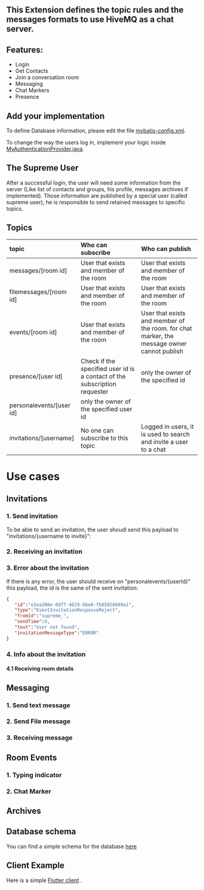 ## This Extension defines the topic rules and the messages formats to use HiveMQ as a chat server.

## Features:
- Login
- Get Contacts
- Join a conversation room
- Messaging
- Chat Markers
- Presence

## Add your implementation
To define Database information, please edit the file [mybatis-config.xml](src/main/resources/mybatis-config.xml).

To change the way the users log in, implement your logic inside [MyAuthenticationProvider.java](src/main/java/com/chat/authorizers/authentication/MyAuthenticatorProvider.java).

## The Supreme User
After a successful login, the user will need some information from the server (Like list of contacts and groups, his profile, messages archives if implemented). 
Those information are published by a special user (called supreme user), he is responsible to send retained messages to specific topics.

## Topics
| topic         | Who can subscribe           | Who can publish  |
| :------------------ |:------------------| :---------------|
| messages/[room id]      | User that exists and member of the room | User that exists and member of the room |
| filemessages/[room id] | User that exists and member of the room | User that exists and member of the room |
| events/[room id]      | User that exists and member of the room      |   User that exists and member of the room. for chat marker, the message owner cannot publish |
| presence/[user id] | Check if the specified user id is a contact of the subscription requester      |    only the owner of the specified id |
| personalevents/[user id] | only the owner of the specified user id | 
| invitations/[username] | No one can subscribe to this topic | Logged in users, it is used to search and invite a user to a chat

# Use cases
## Invitations
### 1. Send invitation
To be able to send an invitation, the user shoudl send this payload to "invitations/{username to invite}":

### 2. Receiving an invitation
### 3. Error about the invitation
If there is any error, the user should receive on "personalevents/{userId}" this payload, the id is the same of the sent invitation:
```json
{
   "id":"e2ea206e-0d77-4629-8be0-fb85028669a1",
   "type":"EventInvitationResponseReject",
   "fromId":"supreme_",
   "sendTime":0,
   "text":"User not found",
   "invitationMessageType":"ERROR"
}
```

### 4. Info about the invitation
#### 4.1 Receiving room details 

## Messaging
### 1. Send text message
### 2. Send File message
### 3. Receiving message

## Room Events
### 1. Typing indicator
### 2. Chat Marker

## Archives


## Database schema
You can find a simple schema for the database [here](chat.sql)

## Client Example
Here is a simple [Flutter client](https://github.com/WahidNasri/flutter-mqtt-chat-client) .
